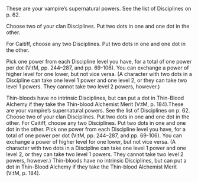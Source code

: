 These are your vampire’s supernatural powers. See the list of Disciplines on p. 62. 

Choose two of your clan Disciplines. Put two dots in one and one dot in the other. 

For Caitiff, choose any two Disciplines. Put two dots in one and one dot in the other. 

Pick one power from each Discipline level you have, for a total of one power per dot (V:tM, pp. 244–287, and pp. 69-106). You can exchange a power of higher level for one lower, but not vice versa. (A character with two dots in a Discipline can take one level 1 power and one level 2, or they can take two level 1 powers. They cannot take two level 2 powers, however.) 

Thin-bloods have no intrinsic Disciplines, but can put a dot in Thin-Blood Alchemy if they take the Thin-blood Alchemist Merit (V:tM, p. 184).These are your vampire’s supernatural powers. See the list of Disciplines on p. 62. Choose two of your clan Disciplines. Put two dots in one and one dot in the other. For Caitiff, choose any two Disciplines. Put two dots in one and one dot in the other. Pick one power from each Discipline level you have, for a total of one power per dot (V:tM, pp. 244–287, and pp. 69-106). You can exchange a power of higher level for one lower, but not vice versa. (A character with two dots in a Discipline can take one level 1 power and one level 2, or they can take two level 1 powers. They cannot take two level 2 powers, however.) Thin-bloods have no intrinsic Disciplines, but can put a dot in Thin-Blood Alchemy if they take the Thin-blood Alchemist Merit (V:tM, p. 184).